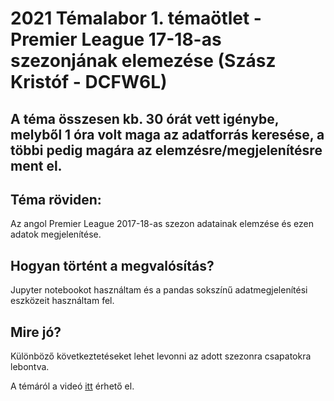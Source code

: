 # 2021 Témalabor 1. témaötlet - Premier League 17-18-as szezonjának elemezése  (Szász Kristóf - DCFW6L)

## A téma összesen kb. 30 órát vett igénybe, melyből 1 óra volt maga az adatforrás keresése, a többi pedig magára az elemzésre/megjelenítésre ment el.

## Téma röviden:

Az angol Premier League 2017-18-as szezon adatainak elemzése és ezen adatok megjelenítése.

## Hogyan történt a megvalósítás?

Jupyter notebookot használtam és a pandas sokszínű adatmegjelenítési eszközeit használtam fel.

## Mire jó?

Különböző következtetéseket lehet levonni az adott szezonra csapatokra lebontva.

A témáról a videó [itt](https://web.microsoftstream.com/video/3916a456-00cc-4a06-8425-bd563120bf7b?list=studio) érhető el.


